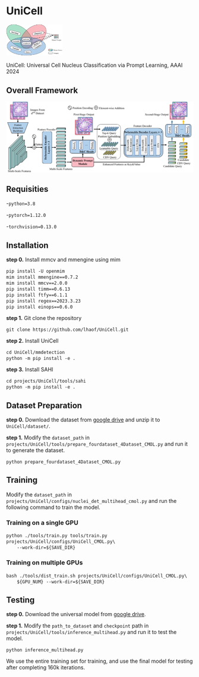 # UniCell
<img src=./resources/intro.jpg width=30%/>

UniCell: Universal Cell Nucleus Classification via Prompt Learning, AAAI 2024

## Overall Framework
![](./resources/overall_framework.jpg)

## Requisities
-`python=3.8`

-`pytorch=1.12.0`

-`torchvision=0.13.0`

## Installation
**step 0.** Install mmcv and mmengine using mim
```
pip install -U openmim
mim install mmengine==0.7.2
mim install mmcv==2.0.0
pip install timm==0.6.13
pip install ftfy==6.1.1
pip install regex==2023.3.23
pip install einops==0.6.0
```
**step 1.** Git clone the repository
```
git clone https://github.com/lhaof/UniCell.git
```
**step 2.** Install UniCell
```
cd UniCell/mmdetection
python -m pip install -e .
```
**step 3.** Install SAHI
```
cd projects/UniCell/tools/sahi
python -m pip install -e .
```

## Dataset Preparation
**step 0.** Download the dataset from [google drive](https://drive.google.com/file/d/1VFQnAvVM918pS3co7J_hbGcGsOvJVuo1/view?usp=sharing) and unzip it to `UniCell/dataset/`.

**step 1.** Modify the `dataset_path` in `projects/UniCell/tools/prepare_fourdataset_4Dataset_CMOL.py` and run it to generate the dataset.
```
python prepare_fourdataset_4Dataset_CMOL.py
```

## Training
Modify the `dataset_path` in `projects/UniCell/configs/nuclei_det_multihead_cmol.py` and run the following command to train the model.
### Training on a single GPU
```shell
python ./tools/train.py tools/train.py projects/UniCell/configs/UniCell_CMOL.py\
	--work-dir=${SAVE_DIR}
```
### Training on multiple GPUs
```shell
bash ./tools/dist_train.sh projects/UniCell/configs/UniCell_CMOL.py\
    ${GPU_NUM} --work-dir=${SAVE_DIR}
```

## Testing
**step 0.** Download the universal model from [google drive](https://drive.google.com/file/d/1dLZj-R9cXhiRjvU2oKPsAM8qZN9079uZ/view?usp=sharing).

**step 1.** Modify the `path_to_dataset` and `checkpoint` path in `projects/UniCell/tools/inference_multihead.py` and run it to test the model.
```
python inference_multihead.py
```

We use the entire training set for training, and use the final model for testing after completing 160k iterations.